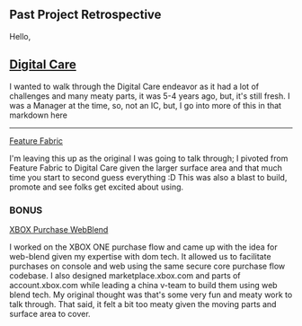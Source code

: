 ## Past Project Retrospective


Hello, 

## [Digital Care](./digitcal-care-helpcenter-and-chat.md)

I wanted to walk through the Digital Care endeavor as it had a lot of challenges and many meaty parts, it was 5-4 
years ago, but, it's still fresh. I was a Manager at the time, so, not an IC, but, I go into more of this in that markdown here


---

[Feature Fabric](/feature-fabric.md)

I'm leaving this up as the original I was going to talk through; I pivoted from Feature Fabric to Digital Care given the larger surface area and that much time you start to second guess everything :D  This was also a blast to build, promote and see folks get excited about using.


### BONUS

[XBOX Purchase WebBlend](./xbox-one-weblend.md)

I worked on the XBOX ONE purchase flow and came up with the idea for web-blend given my expertise with dom tech. It allowed us to facilitate purchases on console and web using the same secure core purchase flow codebase. I also designed marketplace.xbox.com and parts of account.xbox.com while leading a china v-team to build them using web blend tech. My original thought was that's some very fun and meaty work to talk through. That said, it felt a bit too meaty given the moving parts and surface area to cover. 